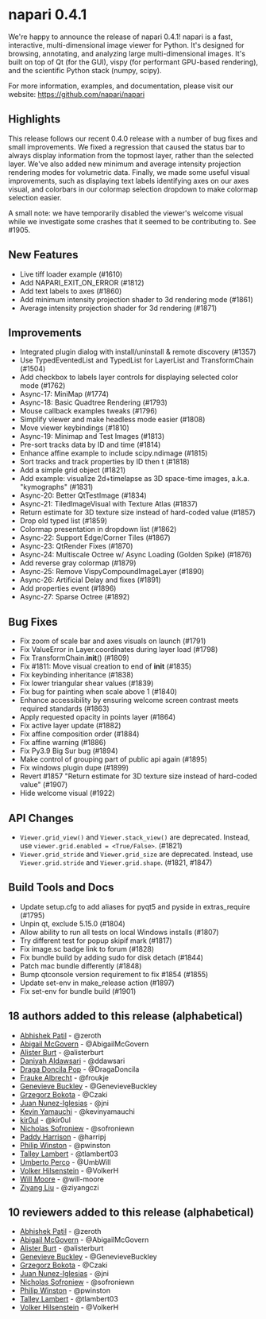# napari 0.4.1

We're happy to announce the release of napari 0.4.1!
napari is a fast, interactive, multi-dimensional image viewer for Python.
It's designed for browsing, annotating, and analyzing large multi-dimensional
images. It's built on top of Qt (for the GUI), vispy (for performant GPU-based
rendering), and the scientific Python stack (numpy, scipy).

For more information, examples, and documentation, please visit our website:
https://github.com/napari/napari

## Highlights

This release follows our recent 0.4.0 release with a number of bug fixes and
small improvements. We fixed a regression that caused the status bar to always
display information from the topmost layer, rather than the selected layer.
We've also added new minimum and average intensity projection rendering modes
for volumetric data. Finally, we made some useful visual improvements, such as
displaying text labels identifying axes on our axes visual, and colorbars in
our colormap selection dropdown to make colormap selection easier.

A small note: we have temporarily disabled the viewer's welcome visual while we
investigate some crashes that it seemed to be contributing to. See #1905.

## New Features

- Live tiff loader example (#1610)
- Add NAPARI_EXIT_ON_ERROR (#1812)
- Add text labels to axes (#1860)
- Add minimum intensity projection shader to 3d rendering mode (#1861)
- Average intensity projection shader for 3d rendering (#1871)

## Improvements

- Integrated plugin dialog with install/uninstall & remote discovery (#1357)
- Use TypedEventedList and TypedList for LayerList and TransformChain (#1504)
- Add checkbox to labels layer controls for displaying selected color mode (#1762)
- Async-17: MiniMap (#1774)
- Async-18: Basic Quadtree Rendering (#1793)
- Mouse callback examples tweaks (#1796)
- Simplify viewer and make headless mode easier (#1808)
- Move viewer keybindings (#1810)
- Async-19: Minimap and Test Images (#1813)
- Pre-sort tracks data by ID and time (#1814)
- Enhance affine example to include scipy.ndimage (#1815)
- Sort tracks and track properties by ID then t (#1818)
- Add a simple grid object (#1821)
- Add example: visualize 2d+timelapse as 3D space-time images, a.k.a. "kymographs" (#1831)
- Async-20: Better QtTestImage (#1834)
- Async-21: TiledImageVisual with Texture Atlas (#1837)
- Return estimate for 3D texture size instead of hard-coded value (#1857)
- Drop old typed list (#1859)
- Colormap presentation in dropdown list (#1862)
- Async-22: Support Edge/Corner Tiles (#1867)
- Async-23: QtRender Fixes (#1870)
- Async-24: Multiscale Octree w/ Async Loading (Golden Spike) (#1876)
- Add reverse gray colormap (#1879)
- Async-25: Remove VispyCompoundImageLayer (#1890)
- Async-26: Artificial Delay and fixes (#1891)
- Add properties event (#1896)
- Async-27: Sparse Octree (#1892)

## Bug Fixes

- Fix zoom of scale bar and axes visuals on launch (#1791)
- Fix ValueError in Layer.coordinates during layer load (#1798)
- Fix TransformChain.__init__() (#1809)
- Fix #1811: Move visual creation to end of __init__ (#1835)
- Fix keybinding inheritance (#1838)
- Fix lower triangular shear values (#1839)
- Fix bug for painting when scale above 1  (#1840)
- Enhance accessibility by ensuring welcome screen contrast meets required
  standards (#1863)
- Apply requested opacity in points layer (#1864)
- Fix active layer update (#1882)
- Fix affine composition order (#1884)
- Fix affine warning (#1886)
- Fix Py3.9 Big Sur bug (#1894)
- Make control of grouping part of public api again (#1895)
- Fix windows plugin dupe (#1899)
- Revert #1857 "Return estimate for 3D texture size instead of hard-coded value" (#1907)
- Hide welcome visual (#1922)

## API Changes

- ``Viewer.grid_view()`` and ``Viewer.stack_view()`` are deprecated.
  Instead, use ``viewer.grid.enabled = <True/False>``. (#1821)
- ``Viewer.grid_stride`` and ``Viewer.grid_size`` are deprecated. Instead,
  use ``Viewer.grid.stride`` and ``Viewer.grid.shape``. (#1821, #1847)

## Build Tools and Docs

- Update setup.cfg to add aliases for pyqt5 and pyside in extras_require (#1795)
- Unpin qt, exclude 5.15.0 (#1804)
- Allow ability to run all tests on local Windows installs (#1807)
- Try different test for popup skipif mark (#1817)
- Fix image.sc badge link to forum (#1828)
- Fix bundle build by adding sudo for disk detach (#1844)
- Patch mac bundle differently (#1848)
- Bump qtconsole version requirement to fix #1854 (#1855)
- Update set-env in make_release action (#1897)
- Fix set-env for bundle build (#1901)

## 18 authors added to this release (alphabetical)

- [Abhishek Patil](https://github.com/napari/napari/commits?author=zeroth) - @zeroth
- [Abigail McGovern](https://github.com/napari/napari/commits?author=AbigailMcGovern) - @AbigailMcGovern
- [Alister Burt](https://github.com/napari/napari/commits?author=alisterburt) - @alisterburt
- [Daniyah Aldawsari](https://github.com/napari/napari/commits?author=ddawsari) - @ddawsari
- [Draga Doncila Pop](https://github.com/napari/napari/commits?author=DragaDoncila) - @DragaDoncila
- [Frauke Albrecht](https://github.com/napari/napari/commits?author=froukje) - @froukje
- [Genevieve Buckley](https://github.com/napari/napari/commits?author=GenevieveBuckley) - @GenevieveBuckley
- [Grzegorz Bokota](https://github.com/napari/napari/commits?author=Czaki) - @Czaki
- [Juan Nunez-Iglesias](https://github.com/napari/napari/commits?author=jni) - @jni
- [Kevin Yamauchi](https://github.com/napari/napari/commits?author=kevinyamauchi) - @kevinyamauchi
- [kir0ul](https://github.com/napari/napari/commits?author=kir0ul) - @kir0ul
- [Nicholas Sofroniew](https://github.com/napari/napari/commits?author=sofroniewn) - @sofroniewn
- [Paddy Harrison](https://github.com/napari/napari/commits?author=harripj) - @harripj
- [Philip Winston](https://github.com/napari/napari/commits?author=pwinston) - @pwinston
- [Talley Lambert](https://github.com/napari/napari/commits?author=tlambert03) - @tlambert03
- [Umberto Perco](https://github.com/napari/napari/commits?author=UmbWill) - @UmbWill
- [Volker Hilsenstein](https://github.com/napari/napari/commits?author=VolkerH) - @VolkerH
- [Will Moore](https://github.com/napari/napari/commits?author=will-moore) - @will-moore
- [Ziyang Liu](https://github.com/napari/napari/commits?author=ziyangczi) - @ziyangczi


## 10 reviewers added to this release (alphabetical)

- [Abhishek Patil](https://github.com/napari/napari/commits?author=zeroth) - @zeroth
- [Abigail McGovern](https://github.com/napari/napari/commits?author=AbigailMcGovern) - @AbigailMcGovern
- [Alister Burt](https://github.com/napari/napari/commits?author=alisterburt) - @alisterburt
- [Genevieve Buckley](https://github.com/napari/napari/commits?author=GenevieveBuckley) - @GenevieveBuckley
- [Grzegorz Bokota](https://github.com/napari/napari/commits?author=Czaki) - @Czaki
- [Juan Nunez-Iglesias](https://github.com/napari/napari/commits?author=jni) - @jni
- [Nicholas Sofroniew](https://github.com/napari/napari/commits?author=sofroniewn) - @sofroniewn
- [Philip Winston](https://github.com/napari/napari/commits?author=pwinston) - @pwinston
- [Talley Lambert](https://github.com/napari/napari/commits?author=tlambert03) - @tlambert03
- [Volker Hilsenstein](https://github.com/napari/napari/commits?author=VolkerH) - @VolkerH

